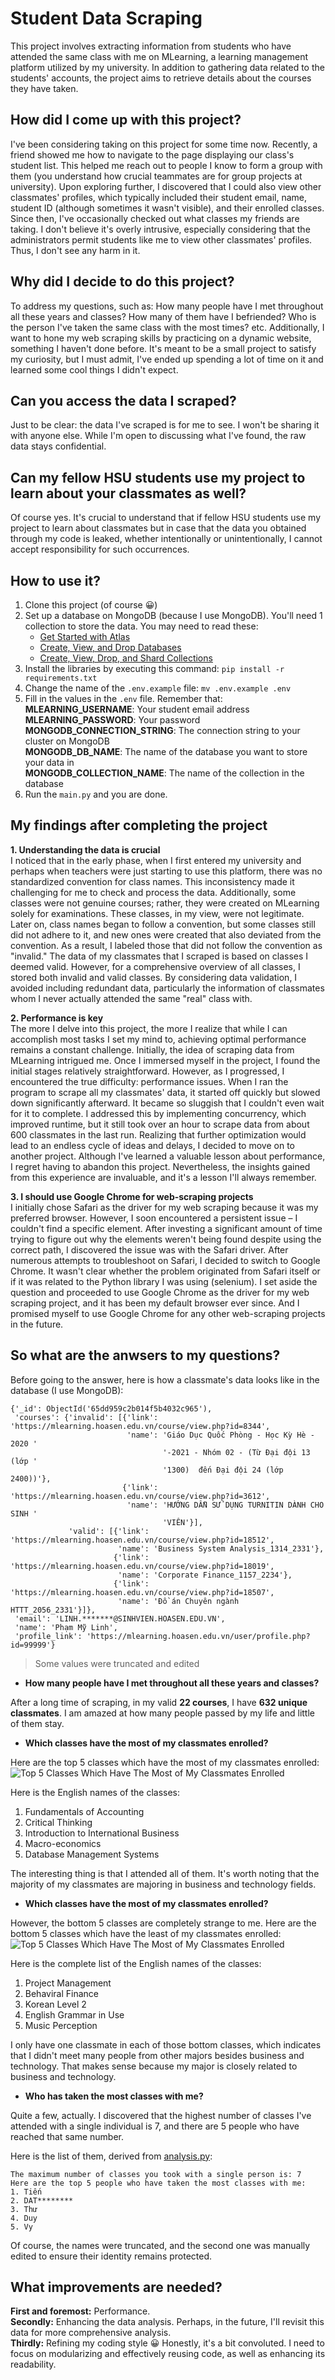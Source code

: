 # Student Data Scraping

This project involves extracting information from students who have attended the same class with me on MLearning, a learning management platform utilized by my university. In addition to gathering data related to the students' accounts, the project aims to retrieve details about the courses they have taken.

## How did I come up with this project?

I've been considering taking on this project for some time now. Recently, a friend showed me how to navigate to the page displaying our class's student list. This helped me reach out to people I know to form a group with them (you understand how crucial teammates are for group projects at university). Upon exploring further, I discovered that I could also view other classmates' profiles, which typically included their student email, name, student ID (although sometimes it wasn't visible), and their enrolled classes. Since then, I've occasionally checked out what classes my friends are taking. I don't believe it's overly intrusive, especially considering that the administrators permit students like me to view other classmates' profiles. Thus, I don't see any harm in it.

## Why did I decide to do this project?

To address my questions, such as: How many people have I met throughout all these years and classes? How many of them have I befriended? Who is the person I've taken the same class with the most times? etc. Additionally, I want to hone my web scraping skills by practicing on a dynamic website, something I haven't done before. It's meant to be a small project to satisfy my curiosity, but I must admit, I've ended up spending a lot of time on it and learned some cool things I didn't expect.

## Can you access the data I scraped?

Just to be clear: the data I've scraped is for me to see. I won't be sharing it with anyone else. While I'm open to discussing what I've found, the raw data stays confidential.

## Can my fellow HSU students use my project to learn about your classmates as well?

Of course yes. It's crucial to understand that if fellow HSU students use my project to learn about classmates but in case that the data you obtained through my code is leaked, whether intentionally or unintentionally, I cannot accept responsibility for such occurrences.

## How to use it?

1. Clone this project (of course 😀)
2. Set up a database on MongoDB (because I use MongoDB). You'll need 1 collection to store the data. You may need to read these:
   * [Get Started with Atlas](https://www.mongodb.com/docs/atlas/getting-started/)
   * [Create, View, and Drop Databases](https://www.mongodb.com/docs/atlas/atlas-ui/databases/)
   * [Create, View, Drop, and Shard Collections](https://www.mongodb.com/docs/atlas/atlas-ui/collections/#create--view--drop--and-shard-collections)
3. Install the libraries by executing this command:
   `pip install -r requirements.txt`
4. Change the name of the `.env.example` file:
   `mv .env.example .env`
5. Fill in the values in the `.env` file. Remember that:<br>
   **MLEARNING_USERNAME**: Your student email address<br>
   **MLEARNING_PASSWORD**: Your password<br>
   **MONGODB_CONNECTION_STRING**: The connection string to your cluster on MongoDB<br>
   **MONGODB_DB_NAME**: The name of the database you want to store your data in<br>
   **MONGODB_COLLECTION_NAME**: The name of the collection in the database<br>
6. Run the `main.py` and you are done.

## My findings after completing the project

**1. Understanding the data is crucial**
<br>
I noticed that in the early phase, when I first entered my university and perhaps when teachers were just starting to use this platform, there was no standardized convention for class names. This inconsistency made it challenging for me to check and process the data. Additionally, some classes were not genuine courses; rather, they were created on MLearning solely for examinations. These classes, in my view, were not legitimate. Later on, class names began to follow a convention, but some classes still did not adhere to it, and new ones were created that also deviated from the convention. As a result, I labeled those that did not follow the convention as "invalid." The data of my classmates that I scraped is based on classes I deemed valid. However, for a comprehensive overview of all classes, I stored both invalid and valid classes. By considering data validation, I avoided including redundant data, particularly the information of classmates whom I never actually attended the same "real" class with.

**2. Performance is key**
<br>
The more I delve into this project, the more I realize that while I can accomplish most tasks I set my mind to, achieving optimal performance remains a constant challenge. Initially, the idea of scraping data from MLearning intrigued me. Once I immersed myself in the project, I found the initial stages relatively straightforward. However, as I progressed, I encountered the true difficulty: performance issues. When I ran the program to scrape all my classmates' data, it started off quickly but slowed down significantly afterward. It became so sluggish that I couldn't even wait for it to complete. I addressed this by implementing concurrency, which improved runtime, but it still took over an hour to scrape data from about 600 classmates in the last run. Realizing that further optimization would lead to an endless cycle of ideas and delays, I decided to move on to another project. Although I've learned a valuable lesson about performance, I regret having to abandon this project. Nevertheless, the insights gained from this experience are invaluable, and it's a lesson I'll always remember.

**3. I should use Google Chrome for web-scraping projects**
<br>
I initially chose Safari as the driver for my web scraping because it was my preferred browser. However, I soon encountered a persistent issue – I couldn't find a specific element. After investing a significant amount of time trying to figure out why the elements weren't being found despite using the correct path, I discovered the issue was with the Safari driver. After numerous attempts to troubleshoot on Safari, I decided to switch to Google Chrome. It wasn't clear whether the problem originated from Safari itself or if it was related to the Python library I was using (selenium). I set aside the question and proceeded to use Google Chrome as the driver for my web scraping project, and it has been my default browser ever since. And I promised myself to use Google Chrome for any other web-scraping projects in the future.

## So what are the anwsers to my questions?

Before going to the answer, here is how a classmate's data looks like in the database (I use MongoDB):

``` 
{'_id': ObjectId('65dd959c2b014f5b4032c965'),
 'courses': {'invalid': [{'link': 'https://mlearning.hoasen.edu.vn/course/view.php?id=8344',
                          'name': 'Giáo Dục Quốc Phòng - Học Kỳ Hè - 2020 '
                                  '-2021 - Nhóm 02 - (Từ Đại đội 13 (lớp '
                                  '1300)  đến Đại đội 24 (lớp 2400))'},
                         {'link': 'https://mlearning.hoasen.edu.vn/course/view.php?id=3612',
                          'name': 'HƯỚNG DẪN SỬ DỤNG TURNITIN DÀNH CHO SINH '
                                  'VIÊN'}],
             'valid': [{'link': 'https://mlearning.hoasen.edu.vn/course/view.php?id=18512',
                        'name': 'Business System Analysis_1314_2331'},
                       {'link': 'https://mlearning.hoasen.edu.vn/course/view.php?id=18019',
                        'name': 'Corporate Finance_1157_2234'},
                       {'link': 'https://mlearning.hoasen.edu.vn/course/view.php?id=18507',
                        'name': 'Đồ án Chuyên ngành HTTT_2056_2331'}]},
 'email': 'LINH.*******@SINHVIEN.HOASEN.EDU.VN',
 'name': 'Phạm Mỹ Linh',
 'profile_link': 'https://mlearning.hoasen.edu.vn/user/profile.php?id=99999'}
```

> Some values were truncated and edited

* **How many people have I met throughout all these years and classes?**

After a long time of scraping, in my valid **22 courses**, I have **632 unique classmates**. I am amazed at how many people passed by my life and little of them stay.
<br>

* **Which classes have the most of my classmates enrolled?**

Here are the top 5 classes which have the most of my classmates enrolled:
![Top 5 Classes Which Have The Most of My Classmates Enrolled](figures/Top%205%20Classes%20Which%20Have%20The%20Most%20of%20My%20Classmates%20Enrolled.png)

Here is the English names of the classes:

1. Fundamentals of Accounting
2. Critical Thinking
3. Introduction to International Business
4. Macro-economics
5. Database Management Systems

The interesting thing is that I attended all of them. It's worth noting that the majority of my classmates are majoring in business and technology fields.

* **Which classes have the most of my classmates enrolled?**

However, the bottom 5 classes are completely strange to me. Here are the bottom 5 classes which have the least of my classmates enrolled:
![Top 5 Classes Which Have The Most of My Classmates Enrolled](figures/Bottom%205%20Classes%20Which%20Have%20The%20Least%20of%20My%20Classmates%20Enrolled.png)

Here is the complete list of the English names of the classes:

1. Project Management
2. Behaviral Finance
3. Korean Level 2
4. English Grammar in Use
5. Music Perception

I only have one classmate in each of those bottom classes, which indicates that I didn't meet many people from other majors besides business and technology. That makes sense because my major is closely related to business and technology.

* **Who has taken the most classes with me?**

Quite a few, actually. I discovered that the highest number of classes I've attended with a single individual is 7, and there are 5 people who have reached that same number.

Here is the list of them, derived from [analysis.py](/src/analysis.py):

```
The maximum number of classes you took with a single person is: 7
Here are the top 5 people who have taken the most classes with me:
1. Tiến
2. DAT********
3. Thư
4. Duy
5. Vy
```

Of course, the names were truncated, and the second one was manually edited to ensure their identity remains protected.

## What improvements are needed?

**First and foremost:** Performance.
<br>
**Secondly:** Enhancing the data analysis. Perhaps, in the future, I'll revisit this data for more comprehensive analysis.
<br>
**Thirdly:** Refining my coding style 😀 Honestly, it's a bit convoluted. I need to focus on modularizing and effectively reusing code, as well as enhancing its readability.